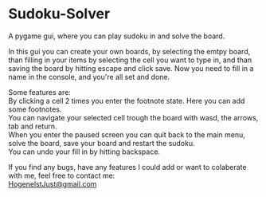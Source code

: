 # Sudoku-Solver
A pygame gui, where you can play sudoku in and solve the board.

In this gui you can create your own boards, by selecting the emtpy board, than filling in your items by selecting the cell you want to type in,
and than saving the board by hitting escape and click save.
Now you need to fill in a name in the console, and you're all set and done.

Some features are:\
By clicking a cell 2 times you enter the footnote state. Here you can add some footnotes.\
You can navigate your selected cell trough the board with wasd, the arrows, tab and return.\
When you enter the paused screen you can quit back to the main menu, solve the board, save your board and restart the sudoku.\
You can undo your fill in by hitting backspace.

If you find any bugs, have any features I could add or want to colaberate with me, feel free to contact me:\
HogenelstJust@gmail.com
